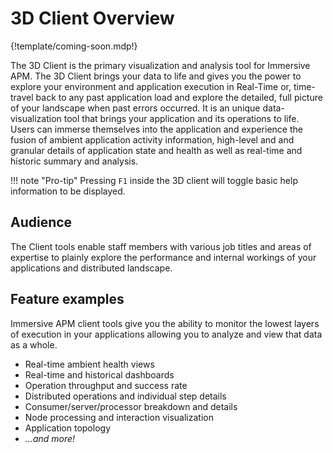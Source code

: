 # 3D Client Overview

{!template/coming-soon.mdp!}

The 3D Client is the primary visualization and analysis tool for Immersive APM. The 3D Client brings your data to life and gives you the power to explore your environment and application execution in Real-Time or, time-travel back to any past application load and explore the detailed, full picture of your landscape when past errors occurred. It is an unique data-visualization tool that brings your application and its operations to life. Users can immerse themselves into the application and experience the fusion of ambient application activity information, high-level and and granular details of application state and health as well as real-time and historic summary and analysis.

!!! note "Pro-tip"
    Pressing `F1` inside the 3D client will toggle basic help information to be displayed.

## Audience

The Client tools enable staff members with various job titles and areas of expertise to plainly explore the performance and internal workings of your applications and distributed landscape.

## Feature examples

Immersive APM client tools give you the ability to monitor the lowest layers of execution in your applications allowing you to analyze and view that data as a whole.

* Real-time ambient health views
* Real-time and historical dashboards
* Operation throughput and success rate
* Distributed operations and individual step details
* Consumer/server/processor breakdown and details
* Node processing and interaction visualization
* Application topology
* *...and more!*
